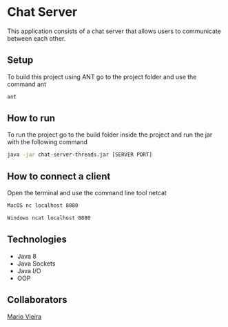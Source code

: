 # Chat Server
This application consists of a chat server that allows users to communicate between each other.

## Setup
To build this project using ANT go to the project folder and use the command ant
```bash
ant
```
## How to run
To run the project go to the build folder inside the project and run the jar with the following command
```bash
java -jar chat-server-threads.jar [SERVER PORT]
```

## How to connect a client
Open the terminal and use the command line tool netcat
```bash
MacOS nc localhost 8080
```
```bash
Windows ncat localhost 8080
```
## Technologies
+ Java 8
+ Java Sockets
+ Java I/O
+ OOP
## Collaborators
[Mario Vieira](https://github.com/MarioWork)







